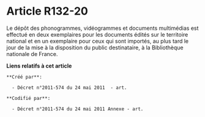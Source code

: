 # Article R132-20

Le dépôt des phonogrammes, vidéogrammes et documents multimédias est effectué en deux exemplaires pour les documents édités
sur le territoire national et en un exemplaire pour ceux qui sont importés, au plus tard le jour de la mise à la disposition
du public destinataire, à la Bibliothèque nationale de France.

**Liens relatifs à cet article**

	**Créé par**:

	  - Décret n°2011-574 du 24 mai 2011  - art.

	**Codifié par**:

	  - Décret n°2011-574 du 24 mai 2011 Annexe - art.
